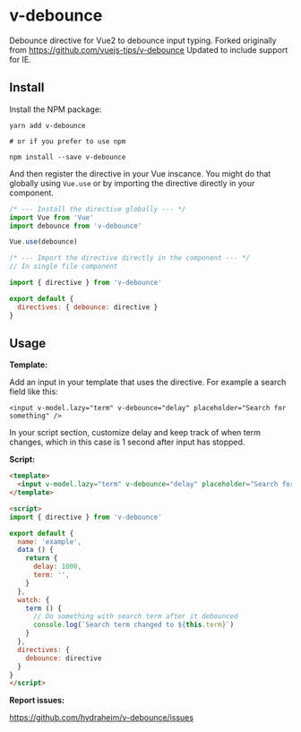 # v-debounce

Debounce directive for Vue2 to debounce input typing. Forked originally from https://github.com/vuejs-tips/v-debounce
Updated to include support for IE.

## Install
Install the NPM package:
```
yarn add v-debounce

# or if you prefer to use npm

npm install --save v-debounce
```

And then register the directive in your Vue inscance. You might do that globally using `Vue.use` or by importing the directive directly in your component.

```js
/* --- Install the directive globally --- */
import Vue from 'Vue'
import debounce from 'v-debounce'

Vue.use(debounce)

/* --- Import the directive directly in the component --- */
// In single file component

import { directive } from 'v-debounce'

export default {
  directives: { debounce: directive }
}
```

## Usage

**Template:**

Add an input in your template that uses the directive. For example a search field like this:

```
<input v-model.lazy="term" v-debounce="delay" placeholder="Search for something" />
```

In your script section, customize delay and keep track of when term changes, which in this case is 1 second after input has stopped.

**Script:**

```html
<template>
  <input v-model.lazy="term" v-debounce="delay" placeholder="Search for something" />
</template>

<script>
import { directive } from 'v-debounce'

export default {
  name: 'example',
  data () {
    return {
      delay: 1000,
      term: '',
    }
  },
  watch: {
    term () {
      // Do something with search term after it debounced
      console.log(`Search term changed to ${this.term}`)
    }
  },
  directives: {
    debounce: directive
  }
}
</script>
```

**Report issues:**

https://github.com/hydraheim/v-debounce/issues
